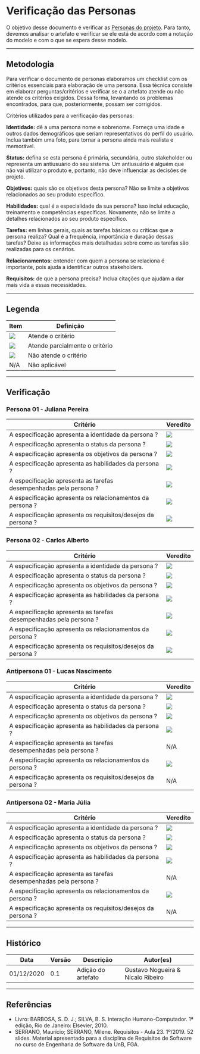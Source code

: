 # Verificação das Personas

O objetivo desse documento é verificar as [Personas do projeto](https://interacao-humano-computador.github.io/2020.1-Estagiarios.com/perfil_usuario/personas/). Para tanto, devemos analisar o artefato e verificar se ele está de acordo com a notação do modelo e com o que se espera desse modelo.

---

## Metodologia

Para verificar o documento de personas elaboramos um checklist com os critérios essenciais para elaboração de uma persona. Essa técnica consiste em elaborar perguntas/critérios e verificar se o a artefato atende ou não atende os critérios exigidos. Dessa forma, levantando os problemas encontrados, para que, posteriormente, possam ser corrigidos.

Critérios utilizados para a verificação das personas:

**Identidade:** dê a uma persona nome e sobrenome. Forneça uma idade e outros dados demográficos que seriam representativos do perfil do usuário. Inclua também uma foto, para tornar a persona ainda mais realista e memorável.

**Status:** defina se esta persona é primária, secundária, outro stakeholder ou representa um antiusuário do seu sistema. Um antiusuário é alguém que não vai utilizar o produto e, portanto, não deve influenciar as decisões de projeto.

**Objetivos:** quais são os objetivos desta persona? Não se limite a objetivos relacionados ao seu produto específico.

**Habilidades:** qual é a especialidade da sua persona? Isso inclui educação, treinamento e competências específicas. Novamente, não se limite a detalhes relacionados ao seu produto específico.

**Tarefas:** em linhas gerais, quais as tarefas básicas ou críticas que a persona realiza? Qual é a frequência, importância e duração dessas tarefas? Deixe as informações mais detalhadas sobre como as tarefas são realizadas para os cenários.

**Relacionamentos:** entender com quem a persona se relaciona é importante, pois ajuda a identificar outros stakeholders.

**Requisitos:** de que a persona precisa? Inclua citações que ajudam a dar mais vida a essas necessidades.

---

## Legenda

| Item | Definição |
| ---- | --------- |
| <img src="../images/check.png"> | Atende o critério |
| <img src="../images/alert.png"> | Atende parcialmente o critério |
| <img src="../images/close.png"> | Não atende o critério |
| N/A | Não aplicável |

---

## Verificação

### Persona 01 - Juliana Pereira

| Critério | Veredito |
| -------- | -------- |
| A especificação apresenta a identidade da persona ? | <img src="../images/alert.png"> |
| A especificação apresenta o status da persona ? | <img src="../images/check.png"> |
| A especificação apresenta os objetivos da persona ? | <img src="../images/check.png"> |
| A especificação apresenta as habilidades da persona ? | <img src="../images/check.png"> |
| A especificação apresenta as tarefas desempenhadas pela persona ? | <img src="../images/check.png"> |
| A especificação apresenta os relacionamentos da persona ? | <img src="../images/check.png"> |
| A especificação apresenta os requisitos/desejos da persona ? | <img src="../images/check.png"> |

### Persona 02 - Carlos Alberto

| Critério | Veredito |
| -------- | -------- |
| A especificação apresenta a identidade da persona ? | <img src="../images/alert.png"> |
| A especificação apresenta o status da persona ? | <img src="../images/check.png"> |
| A especificação apresenta os objetivos da persona ? | <img src="../images/check.png"> |
| A especificação apresenta as habilidades da persona ? | <img src="../images/check.png"> |
| A especificação apresenta as tarefas desempenhadas pela persona ? | <img src="../images/check.png"> |
| A especificação apresenta os relacionamentos da persona ? | <img src="../images/check.png"> |
| A especificação apresenta os requisitos/desejos da persona ? | <img src="../images/check.png"> |

### Antipersona 01 - Lucas Nascimento

| Critério | Veredito |
| -------- | -------- |
| A especificação apresenta a identidade da persona ? | <img src="../images/alert.png"> |
| A especificação apresenta o status da persona ? | <img src="../images/check.png"> |
| A especificação apresenta os objetivos da persona ? | <img src="../images/close.png"> |
| A especificação apresenta as habilidades da persona ? | <img src="../images/alert.png"> |
| A especificação apresenta as tarefas desempenhadas pela persona ? | N/A |
| A especificação apresenta os relacionamentos da persona ? | <img src="../images/close.png"> |
| A especificação apresenta os requisitos/desejos da persona ? | N/A |

### Antipersona 02 - Maria Júlia

| Critério | Veredito |
| -------- | -------- |
| A especificação apresenta a identidade da persona ? | <img src="../images/alert.png"> |
| A especificação apresenta o status da persona ? | <img src="../images/check.png"> |
| A especificação apresenta os objetivos da persona ? | <img src="../images/close.png"> |
| A especificação apresenta as habilidades da persona ? | <img src="../images/check.png"> |
| A especificação apresenta as tarefas desempenhadas pela persona ? | N/A |
| A especificação apresenta os relacionamentos da persona ? | <img src="../images/check.png"> |
| A especificação apresenta os requisitos/desejos da persona ? | N/A |

---

## Histórico

| Data       | Versão | Descrição                            | Autor(es)                         |
| ---------- | ------ | ------------------------------------ | --------------------------------- |
| 01/12/2020 | 0.1    | Adição do artefato                   | Gustavo Nogueira & Nícalo Ribeiro |

---

## Referências

* Livro: BARBOSA, S. D. J.; SILVA, B. S. Interação Humano-Computador. 1ª edição, Rio de Janeiro: Elsevier, 2010.
* SERRANO, Maurício; SERRANO, Milene. Requisitos - Aula 23. 1º/2019. 52 slides. Material apresentado para a disciplina de Requisitos de Software no curso de Engenharia de Software da UnB, FGA.